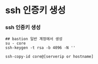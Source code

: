 # ssh 인증키 생성

### ssh 인증키 생성

    ## bastion 일반 계정에서 생성
    su - core
    ssh-keygen -t rsa -b 4096 -N ''
    
    ssh-copy-id core@[serverip or hostname]
